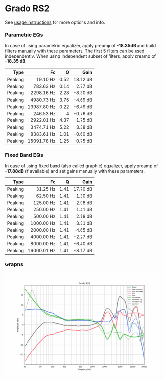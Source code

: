 # Grado RS2
See [usage instructions](https://github.com/jaakkopasanen/AutoEq#usage) for more options and info.

### Parametric EQs
In case of using parametric equalizer, apply preamp of **-18.35dB** and build filters manually
with these parameters. The first 5 filters can be used independently.
When using independent subset of filters, apply preamp of **-18.35 dB**.

| Type    | Fc          |    Q | Gain     |
|--------:|------------:|-----:|---------:|
| Peaking | 19.10 Hz    | 0.52 | 18.12 dB |
| Peaking | 783.63 Hz   | 0.14 | 2.77 dB  |
| Peaking | 2298.16 Hz  | 2.28 | -8.30 dB |
| Peaking | 4980.73 Hz  | 3.75 | -4.69 dB |
| Peaking | 13987.80 Hz | 0.22 | -6.49 dB |
| Peaking | 246.53 Hz   | 4    | -0.76 dB |
| Peaking | 2922.01 Hz  | 4.37 | -1.75 dB |
| Peaking | 3474.71 Hz  | 5.22 | 3.38 dB  |
| Peaking | 8383.61 Hz  | 1.01 | -0.60 dB |
| Peaking | 15091.78 Hz | 1.25 | 0.75 dB  |

### Fixed Band EQs
In case of using fixed band (also called graphic) equalizer, apply preamp of **-17.88dB**
(if available) and set gains manually with these parameters.

| Type    | Fc          |    Q | Gain     |
|--------:|------------:|-----:|---------:|
| Peaking | 31.25 Hz    | 1.41 | 17.70 dB |
| Peaking | 62.50 Hz    | 1.41 | 1.30 dB  |
| Peaking | 125.00 Hz   | 1.41 | 2.98 dB  |
| Peaking | 250.00 Hz   | 1.41 | 1.41 dB  |
| Peaking | 500.00 Hz   | 1.41 | 2.18 dB  |
| Peaking | 1000.00 Hz  | 1.41 | 3.31 dB  |
| Peaking | 2000.00 Hz  | 1.41 | -4.65 dB |
| Peaking | 4000.00 Hz  | 1.41 | -2.27 dB |
| Peaking | 8000.00 Hz  | 1.41 | -6.40 dB |
| Peaking | 16000.01 Hz | 1.41 | -8.17 dB |

### Graphs
![](./Grado%20RS2.png)